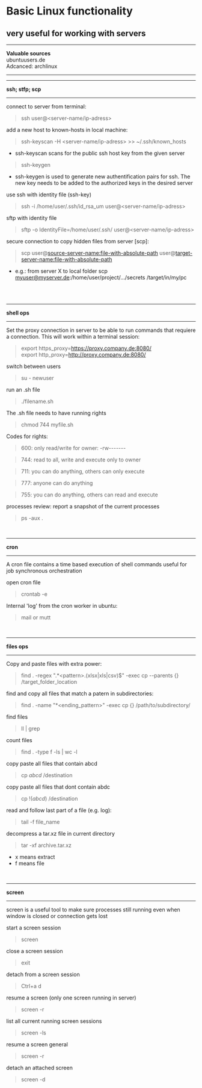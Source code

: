 # **Basic Linux functionality**
## very useful for working with servers  


----------------------------------------------------------------  
**Valuable sources**   
ubuntuusers.de  
Adcanced: archlinux  

----------------------------------------------------------------  


----------------------------------------------------------------  
**ssh; stfp; scp**  

----------------------------------------------------------------  


connect to server from terminal:  
>ssh user@<server-name/ip-adress> 

add a new host to known-hosts in local machine:  
>ssh-keyscan -H <server-name/ip-adress> >> ~/.ssh/known_hosts  

* ssh-keyscan scans for the public ssh host key from the given server 

>ssh-keygen

* ssh-keygen is used to generate new authentification pairs for ssh. The new key needs to be added to the authorized keys in the desired server

use ssh with identity file (ssh-key)
>ssh -i /home/user/.ssh/id_rsa_um user@<server-name/ip-adress> 

sftp with identity file
>sftp -o IdentityFile=/home/user/.ssh/<conn-name> user@<server-name/ip-adress>

secure connection to copy hidden files from server [scp]:
>scp user@<source-server-name:file-with-absolute-path> user@<target-server-name:file-with-absolute-path>
* e.g.: from server X to local folder
scp myuser@myserver.de:/home/user/project/.../secrets /target/in/my/pc  

<br>  
<br>  

--------------------------------------------------------------------------------
**shell ops**  

-----------------------


Set the proxy connection in server to be able to run commands that requiere a connection. This will work within a terminal session:  
>export https_proxy=https://proxy.company.de:8080/  
>export http_proxy=http://proxy.company.de:8080/

switch between users
>su - newuser

run an .sh file 
>./filename.sh

The .sh file needs to have running rights
>chmod 744 myfile.sh

Codes for rights:
>600: only read/write for owner: -rw-------  

>744: read to all, write and execute only to owner  

>711: you can do anything, others can only execute  

>777: anyone can do anything  

>755: you can do anything, others can read and execute  

processes review: report a snapshot of the current processes
>ps -aux .

<br>


-------------------------------------------------------------------------------
**cron**  

-------------------------------------------------------------------------------

A cron file contains a time based execution of shell commands useful for job synchronous orchestration 

open cron file
>crontab -e

Internal 'log' from the cron worker in ubuntu:
>mail
or
>mutt

<br>  

--------------------------------------------------------------------------------  
**files  ops**   

--------------------------------------------------------------------------------


Copy and paste files with extra power:
>find . -regex ".*\<pattern>.\(xlsx\|xls\|csv\)$" -exec cp --parents \{\} /target_folder_location

find and copy all files that match a patern in subdirectories:
>find . -name "*<ending_pattern>" -exec cp {} /path/to/subdirectory/

find files
>ll | grep <name>

count files
> find . -type f -ls | wc -l

copy paste all files that contain abcd
> cp *abcd* /destination

copy paste all files that dont contain abdc
> cp !(*abcd*) /destination

read and follow last part of a file (e.g. log):
>tail -f file_name

decompress a tar.xz file in current directory
>tar -xf archive.tar.xz
* x means extract
* f means file

<br>  

--------------------------------------------------------------------------------
**screen**  

--------------------------------------------------------------------------------

screen is a useful tool to make sure processes still running even when window is closed or connection gets lost

start a screen session
>screen

close a screen session
>exit

detach from a screen session
>Ctrl+a d

resume a screen (only one screen running in server)
>screen -r

list all current running screen sessions
>screen -ls

resume a screen general
>screen -r <screen session name>

detach an attached screen
>screen -d <screen session name>
